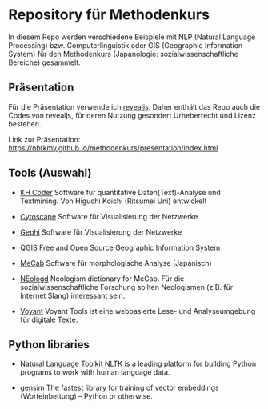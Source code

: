 # Repository für Methodenkurs
In diesem Repo werden verschiedene Beispiele mit NLP (Natural Language Processing) bzw. Computerlinguistik oder GIS (Geographic Information System) für den Methodenkurs (Japanologie: sozialwissenschaftliche Bereiche) gesammelt.




## Präsentation
Für die Präsentation verwende ich [revealjs](https://revealjs.com/). Daher enthält das Repo auch die Codes von revealjs, für deren Nutzung gesondert Urheberrecht und Lizenz bestehen. 

Link zur Präsentation: https://nbtkmy.github.io/methodenkurs/presentation/index.html

## Tools (Auswahl)
* [KH Coder](https://khcoder.net/)
Software für quantitative Daten(Text)-Analyse und Textmining. Von Higuchi Koichi (Ritsumei Uni) entwickelt

* [Cytoscape](https://cytoscape.org/)
Software für Visualisierung der Netzwerke

* [Gephi](https://gephi.org/)
Software für Visualisierung der Netzwerke

* [QGIS](https://www.qgis.org/en/site/)
Free and Open Source Geographic Information System

* [MeCab](https://taku910.github.io/mecab/)
Software für morphologische Analyse (Japanisch)

* [NEologd](https://github.com/neologd/mecab-ipadic-neologd)
Neologism dictionary for MeCab. Für die sozialwissenschaftliche Forschung sollten Neologismen (z.B. für Internet Slang) interessant sein.

* [Voyant](https://voyant-tools.org/)
Voyant Tools ist eine webbasierte Lese- und Analyseumgebung für digitale Texte.

## Python libraries
* [Natural Language Toolkit](https://tedboy.github.io/nlps/nltk_intro.html)
NLTK is a leading platform for building Python programs to work with human language data. 

* [gensim](https://radimrehurek.com/gensim/index.html)
The fastest library for training of vector embeddings (Worteinbettung) – Python or otherwise.
